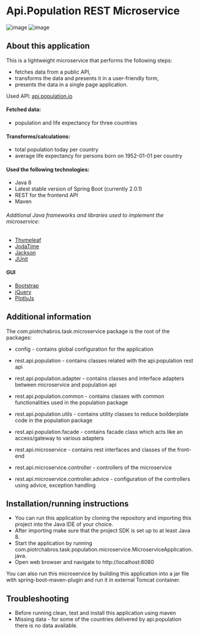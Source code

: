# Api.Population REST Microservice 

![image](https://user-images.githubusercontent.com/29580834/39666092-51f4d33a-509e-11e8-8a2b-c44b12aa998a.png)
![image](https://user-images.githubusercontent.com/29580834/39666095-5b057f92-509e-11e8-9c36-2eb01ad394ba.png)

## About this application

This is a lightweight microservice that performs the following steps: 
* fetches data from a public API,
* transforms the data and presents it in a user-friendly form,
* presents the data in a single page application.

Used API: [api.population.io](http://api.population.io)

#### Fetched data:

- population and life expectancy for three countries

#### Transforms/calculations: 

- total population today per country
- average life expectancy for persons born on 1952-01-01 per country

#### Used the following technologies:
* Java 8
* Latest stable version of Spring Boot (currently 2.0.1)
* REST for the frontend API
* Maven

###### Additional Java frameworks and libraries used to implement the microservice:
 * [Thymeleaf](https://www.thymeleaf.org/)
 * [JodaTime](http://www.joda.org/joda-time/)
 * [Jackson](http://camel.apache.org/jackson-xml.html)
 * [JUnit](https://junit.org/junit5/)
 
#### GUI

- [Bootstrap](https://getbootstrap.com/docs/3.3/css/)
- [jQuery](http://jquery.com/)
- [PlotlyJs](https://plot.ly/javascript/)

## Additional information

The com.piotrchabros.task.microservice package is the root of the packages:

- config - contains global configuration for the application
 
- rest.api.population - contains classes related with the api.population rest api
- rest.api.population.adapter - contains classes and interface adapters between microservice and population api
- rest.api.population.common - contains classes with common functionalities used in the population package
- rest.api.population.utils - contains utility classes to reduce boilderplate code in the population package
- rest.api.population.facade - contains facade class which acts like an access/gateway to various adapters

- rest.api.microservice - contains rest interfaces and classes of the front-end
- rest.api.microservice.controller - controllers of the microservice
- rest.api.microservice.controller.advice - configuration of the controllers using advice, exception handling 

## Installation/running instructions

* You can run this application by cloning the repository and importing this project into the Java IDE of your choice.
* After importing make sure that the project SDK is set up to at least Java 8.
* Start the application by running com.piotrchabros.task.population.microservice.MicroserviceApplication.java.
* Open web browser and navigate to http://localhost:8080

You can also run this microservice by building this application into a jar file with spring-boot-maven-plugin and run it in external Tomcat container.

## Troubleshooting

* Before running clean, test and install this application using maven
* Missing data - for some of the countries delivered by api.population there is no data available.
